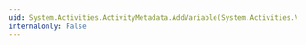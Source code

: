 ```yaml
---
uid: System.Activities.ActivityMetadata.AddVariable(System.Activities.Variable,System.Object)
internalonly: False
---
```

